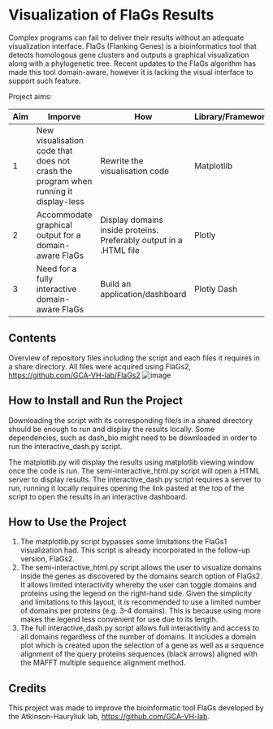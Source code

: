 # Visualization of FlaGs Results

Complex programs can fail to deliver their results without an adequate visualization interface. FlaGs (Flanking Genes) is a bioinformatics tool that detects homologous gene clusters and outputs a graphical visualization along with a phylogenetic tree. Recent updates to the FlaGs algorithm has made this tool domain-aware, however it is lacking the visual interface to support such feature. 

Project aims:

| Aim  | Imporve | How | Library/Framework |
| ---- | ------- | ---- |------------------ |
| 1 | New visualisation code that does not crash the program when running it display-less | Rewrite the visualisation code | Matplotlib |
| 2 | Accommodate graphical output for a domain-aware FlaGs | Display domains inside proteins. Preferably output in a .HTML file | Plotly |
| 3 | Need for a fully interactive domain-aware FlaGs | Build an application/dashboard | Plotly Dash |


## Contents

Overview of repository files including the script and each files it requires in a share directory. All files were acquired using FlaGs2, https://github.com/GCA-VH-lab/FlaGs2 
![image](https://user-images.githubusercontent.com/100831180/183397550-e7fa4cac-fa95-4514-b5c2-21b08d68ce36.png)
	

## How to Install and Run the Project

Downloading the script with its corresponding file/s in a shared directory should be enough to run and display the results locally. Some dependencies, such as dash_bio might need to be downloaded in order to run the interactive_dash.py script. 

The matplotlib.py will display the results using matplotlib viewing window once the code is run. The semi-interactive_html.py script will open a HTML server to display results. The interactive_dash.py script requires a server to run, running it locally requires opening the link pasted at the top of the script to open the results in an interactive dashboard. 


## How to Use the Project
1.	The matplotlib.py script bypasses some limitations the FlaGs1 visualization had. This script is already incorporated in the follow-up version, FlaGs2. 
2.	The semi-interactive_html.py script allows the user to visualize domains inside the genes as discovered by the domains search option of FlaGs2. It allows limited interactivity whereby the user can toggle domains and proteins using the legend on the right-hand side. Given the simplicity and limitations to this layout, it is recommended to use a limited number of domains per proteins (e.g. 3-4 domains). This is because using more makes the legend less convenient for use due to its length. 
3.	The full interactive_dash.py script allows full interactivity and access to all domains regardless of the number of domains. It includes a domain plot which is created upon the selection of a gene as well as a sequence alignment of the query proteins sequences (black arrows) aligned with the MAFFT multiple sequence alignment method.

## Credits
This project was made to improve the bioinformatic tool FlaGs developed by the Atkinson-Hauryliuk lab, https://github.com/GCA-VH-lab.



